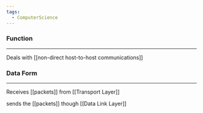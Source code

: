 ```yaml
---
tags:
  - ComputerScience
---
```


### Function
--- 
Deals with [[non-direct host-to-host communications]] 

### Data Form
---
Receives [[packets]] from [[Transport Layer]]

sends the [[packets]] though [[Data Link Layer]]
